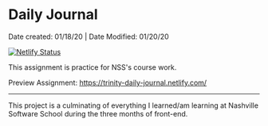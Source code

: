 # Daily Journal
Date created: 01/18/20 | Date Modified: 01/20/20

[![Netlify Status](https://api.netlify.com/api/v1/badges/bd529b12-cd02-44dd-aa1e-a0edb0776b98/deploy-status)](https://app.netlify.com/sites/trinity-daily-journal/deploys)

This assignment is practice for NSS's course work.

Preview Assignment: https://trinity-daily-journal.netlify.com/
***

This project is a culminating of everything I learned/am learning at Nashville Software School during the three months of front-end. 